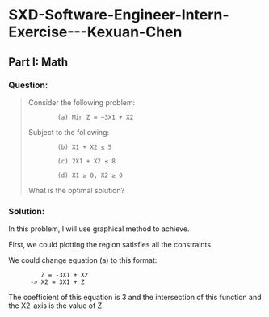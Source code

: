 # SXD-Software-Engineer-Intern-Exercise---Kexuan-Chen
## Part I: Math
### Question:
>Consider the following problem:
>
>             (a) Min Z = –3X1 + X2
>
>Subject to the following:
>
>             (b) X1 + X2 ≤ 5
>
>             (c) 2X1 + X2 ≤ 8  
>
>             (d) X1 ≥ 0, X2 ≥ 0 
>
>What is the optimal solution?
### Solution:
In this problem, I will use graphical method to achieve. 
  
First, we could plotting the region satisfies all the constraints.
  
We could change equation (a) to this format:
  
  
             Z = -3X1 + X2 
          -> X2 = 3X1 + Z
  
The coefficient of this equation is 3 and the intersection of this function and the X2-axis is the value of Z.

  


